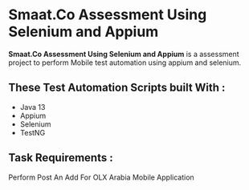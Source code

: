 # Smaat.Co Assessment Using Selenium and Appium
**Smaat.Co Assessment Using Selenium and Appium** is a assessment project to perform Mobile test automation using appium and selenium.

## These Test Automation Scripts built With : 
* Java 13
* Appium
* Selenium 
* TestNG

## Task Requirements : 
Perform Post An Add For OLX Arabia Mobile Application

